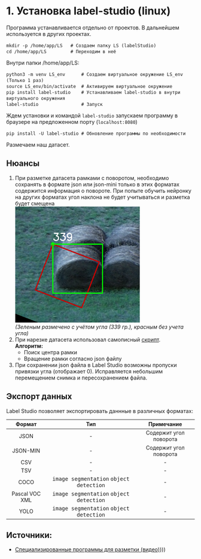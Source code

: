 # 1. Установка label-studio (linux)

Программа устанавливается отдельно от проектов. В дальнейшем используется в других проектах.

    mkdir -p /home/app/LS   # Создаем папку LS (labelStudio)
    cd /home/app/LS         # Переходим в неё

Внутри папки /home/app/LS:

    python3 -m venv LS_env      # Создаем виртуальное окружение LS_env (Только 1 раз)
    source LS_env/bin/activate  # Активируем виртуальное окружение
    pip install label-studio    # Устанавливаем label-studio в внутри виртуального окружения
    label-studio                # Запуск 
    

Ждем установки и командой `label-studio` запускаем программу в браузере на предложенном порту (`localhost:8080`)

    pip install -U label-studio # Обновление программы по необходимости

Размечаем наш датасет.

## Нюансы
1. При разметке датасета рамками с поворотом, необходимо сохранять в формате json или json-mini только в этих форматах содержится информация о повороте. При попыте обучить нейронку на других форматах угол наклона не будет учитываться и разметка будет смещена <br>![Alt text](files/1.png)<br>
*(Зеленым размечено с учётом угла (339 гр.), красным без учета угла)*
2. При нарезке датасета использовал самописный [скрипт](slicer_json-min.py).
   <br>**Алгоритм:**<br>
   * Поиск центра рамки
   * Вращение рамки согласно json файлу 
3. При сохранении json файла в Label Studio возможны пропуски привязки угла (отображает 0). Исправляется небольшим перемещением снимка и пересохранением файла. 

## Экспорт данных

Label Studio позволяет экспортировать даннные в различных форматах:

|     Формат     |                            Тип                            |       Примечание       |
| :------------: | :-------------------------------------------------------: | :--------------------: |
|      JSON      |                             -                             | Содержит угол поворота |
|    JSON-MIN    |                             -                             | Содержит угол поворота |
|      CSV       |                             -                             |           -            |
|      TSV       |                             -                             |           -            |
|      COCO      | <kbd>image segmentation</kbd> <kbd>object detection</kbd> |           -            |
| Pascal VOC XML | <kbd>image segmentation</kbd> <kbd>object detection</kbd> |           -            |
|      YOLO      | <kbd>image segmentation</kbd> <kbd>object detection</kbd> |           -            |


## Источники:
+ [Cпециализированные программы для разметки (видео)](видео))))
